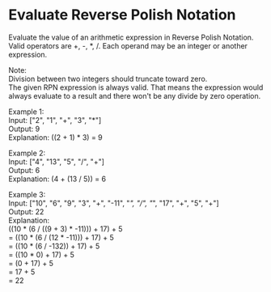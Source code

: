 # Evaluate Reverse Polish Notation

Evaluate the value of an arithmetic expression in Reverse Polish Notation.  
Valid operators are +, -, *, /. Each operand may be an integer or another expression.  

Note:  
Division between two integers should truncate toward zero.  
The given RPN expression is always valid. That means the expression would always evaluate to a result and there won't be any divide by zero operation.

Example 1:  
Input: ["2", "1", "+", "3", "*"]  
Output: 9  
Explanation: ((2 + 1) * 3) = 9  

Example 2:  
Input: ["4", "13", "5", "/", "+"]  
Output: 6  
Explanation: (4 + (13 / 5)) = 6  

Example 3:  
Input: ["10", "6", "9", "3", "+", "-11", "*", "/", "*", "17", "+", "5", "+"]  
Output: 22  
Explanation:  
  ((10 * (6 / ((9 + 3) * -11))) + 17) + 5  
= ((10 * (6 / (12 * -11))) + 17) + 5  
= ((10 * (6 / -132)) + 17) + 5  
= ((10 * 0) + 17) + 5  
= (0 + 17) + 5  
= 17 + 5  
= 22  